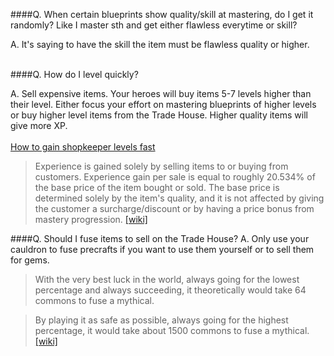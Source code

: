####Q. When certain blueprints show quality/skill at mastering, do I get it randomly? Like I master sth and get either flawless everytime or skill?

A. It's saying to have the skill the item must be flawless quality or higher.<br><br>

####Q. How do I level quickly?

A. Sell expensive items. Your heroes will buy items 5-7 levels higher than their level. Either focus your effort on mastering blueprints of higher levels or buy higher level items from the Trade House. Higher quality items will give more XP.<br><br>
<a href="http://forum.shopheroes.com/viewtopic.php?f=6&t=6726">How to gain shopkeeper levels fast</a>

> Experience is gained solely by selling items to or buying from customers. Experience gain per sale is equal to roughly 20.534% of the base price of the item bought or sold. The base price is determined solely by the item's quality, and it is not affected by giving the customer a surcharge/discount or by having a price bonus from mastery progression. <a href="http://shop-heroes.wikia.com/wiki/Player_Level" target="_blank">[wiki]</a>

####Q. Should I fuse items to sell on the Trade House?
A. Only use your cauldron to fuse precrafts if you want to use them yourself or to sell them for gems.

>With the very best luck in the world, always going for the lowest percentage and always succeeding, it theoretically would take 64 commons to fuse a mythical.

>By playing it as safe as possible, always going for the highest percentage, it would take about 1500 commons to fuse a mythical. <a href="http://shop-heroes.wikia.com/wiki/Fusion_Cauldron" target="_blank">[wiki]</a>